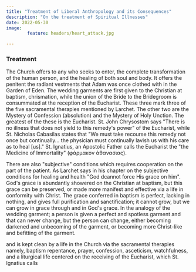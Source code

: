 ```yaml
---
title: "Treatment of Liberal Anthropology and its Consequences"
description: "On the treatment of Spiritual Illnesses"
date: 2022-05-30
image:
        feature: headers/heart_attack.jpg

---
```


### Treatment

The Church offers to any who seeks to enter, the complete transformation of the human person, and the healing of both soul and body. It offers the penitent the radiant vestments that Adam was once clothed with in the Garden of Eden. The wedding garments are first given to the Christian at baptism, chrismation, while the union of the Bride to the Bridegroom is consummated at the reception of the Eucharist. These three mark three of the five sacramental therapies mentioned by Larchet.  The other two are the Mystery of Confession (absolution) and the Mystery of Holy Unction. The greatest of the these is the Eucharist. St. John Chrysostom says "There is no illness that does not yield to this remedy's power" of the Eucharist, while St. Nicholas Cabasilas states that "We must take recourse this remedy not once but continually... the physician must continually lavish us with his care as to heal [us]." St. Ignatius, an Apostolic Father calls the Eucharist the "the Medicine of Immortality" (φάρμακον ἀθανασιας).

There are also "subjective" conditions which requires cooperation on the part of the patient. As Larchet says in his chapter on the subjective conditions for healing and health "God dcannot force His grace on him". God's grace is abundantly showered on the Christian at baptism, but this grace can be preserved, or made more manifest and effective via a life in conformity with Christ. The grace conferred in baptism is perfect, lacking in nothing, and gives full purification and sanctification; it cannot grow, but we can grow in grace through and in God's grace. In the analogy of the wedding garment; a person is given a perfect and spotless garment and that can never change, but the person can change, either becoming darkened and unbecoming of the garment, or becoming more Christ-like and befitting of the garment.


and is kept clean by a life in the Church via the sacramental therapies namely, baptism repentance, prayer, confession, asceticism, watchfulness, and a liturgical life centered on the receiving of the Eucharist, which St. Ignatius calls
